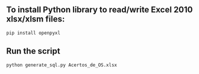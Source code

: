 ## To install Python library to read/write Excel 2010 xlsx/xlsm files:

`pip install openpyxl`

## Run the script

`python generate_sql.py Acertos_de_OS.xlsx`
